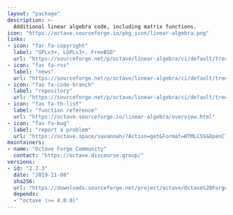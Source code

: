 ```yaml
---
layout: "package"
description: >-
  Additional linear algebra code, including matrix functions.
icon: "https://octave.sourceforge.io/pkg_icon/linear-algebra.png"
links:
- icon: "far fa-copyright"
  label: "GPLv3+, LGPLv3+, FreeBSD"
  url: "https://sourceforge.net/p/octave/linear-algebra/ci/default/tree/COPYING"
- icon: "fas fa-rss"
  label: "news"
  url: "https://sourceforge.net/p/octave/linear-algebra/ci/default/tree/NEWS"
- icon: "fas fa-code-branch"
  label: "repository"
  url: "https://sourceforge.net/p/octave/linear-algebra/ci/default/tree/"
- icon: "fas fa-th-list"
  label: "function reference"
  url: "https://octave.sourceforge.io/linear-algebra/overview.html"
- icon: "fas fa-bug"
  label: "report a problem"
  url: "https://octave.space/savannah/?Action=get&Format=HTMLCSS&OpenClosed=open&Title=[octave%20forge]%20(linear-algebra)"
maintainers:
- name: "Octave Forge Community"
  contact: "https://octave.discourse.group/"
versions:
- id: "2.2.3"
  date: "2019-11-08"
  sha256:
  url: "https://downloads.sourceforge.net/project/octave/Octave%20Forge%20Packages/Individual%20Package%20Releases/linear-algebra-2.2.3.tar.gz"
  depends:
  - "octave (>= 4.0.0)"
---
```

